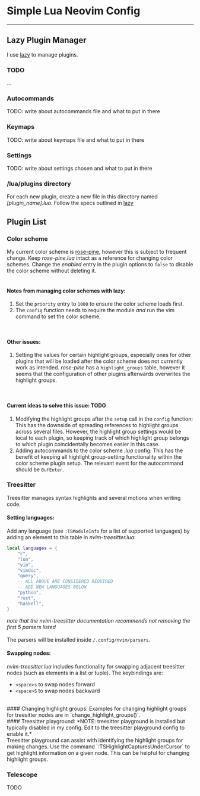 # Simple Lua Neovim Config

---

## Lazy Plugin Manager

I use [lazy](https://github.com/folke/lazy.nvim) to manage plugins.

### TODO
...

### Autocommands

TODO: write about autocommands file and what to put in there

### Keymaps

TODO: write about keymaps file and what to put in there

### Settings

TODO: write about settings chosen and what to put in there

### /lua/plugins directory

For each new plugin, create a new file in this directory named *[plugin_name].lua*. 
Follow the specs outlined in [lazy](https://github.com/folke/lazy.nvim)

## Plugin List

### Color scheme

My current color scheme is [rose-pine](https://github.com/rose-pine/neovim), however this is subject to frequent change.
Keep *rose-pine.lua* intact as a reference for changing color schemes. Change the *enabled* entry in the plugin options to `false`
to disable the color scheme without deleting it.  
<br>
#### Notes from managing color schemes with lazy:  
1. Set the `priority` entry to `1000` to ensure the color scheme loads first.
2. The `config` function needs to require the module *and* run the vim command to set the color scheme.  

<br>

#### Other issues:
1. Setting the values for certain highlight groups, especially ones for other plugins that will be loaded after the color scheme 
does not currently work as intended. *rose-pine* has a `highlight_groups` table, however it seems that the configuration of other 
plugins afterwards overwrites the highlight groups.  

<br>

#### Current ideas to solve this issue: TODO
1. Modifying the highlight groups after the `setup` call in the `config` function: This has the downside of spreading references to 
highlight groups across several files. However, the highlight group settings would be local to each plugin, so keeping track of 
which highlight group belongs to which plugin coincidentally becomes easier in this case.
2. Adding autocommands to the color scheme *.lua* config: This has the benefit of keeping all highlight group-setting functionality 
within the color scheme plugin setup. The relevant event for the autocommand should be `BufEnter`.

### Treesitter

Treesitter manages syntax highlights and several motions when writing code.  

#### Setting languages:
Add any language (see `:TSModuleInfo` for a list of supported languages) by adding an element to this table in *nvim-treesitter.lua*:  
```lua
local languages = {
    "c", 
    "lua",
    "vim",
    "vimdoc",
    "query",
    -- ALL ABOVE ARE CONSIDERED REQUIRED
    -- ADD NEW LANGUAGES BELOW
    "python",
    "rust",
    "haskell",
}
```  
*note that the nvim-treesitter documentation recommends not removing the first 5 parsers listed*  
<br>
The parsers will be installed inside `/.config/nvim/parsers`. 
<br>
#### Swapping nodes:
*nvim-treesitter.lua* includes functionality for swapping adjacent treesitter nodes (such as elements in a list or tuple).
The keybindings are:  
- `<space>s` to swap nodes forward
- `<space>S` to swap nodes backward
<br>
#### Changing highlight groups:
Examples for changing highlight groups for treesitter nodes are in `change_highlight_groups()`. 
<br>
#### Treesitter playground:
*NOTE: treesitter playground is installed but typically disabled in my config. Edit to the treesitter playground config to enable it.*  
<br>
Treesitter playground can assist with identifying the highlight groups for making changes. Use the command `:TSHighlightCapturesUnderCursor` 
to get highlight information on a given node. This can be helpful for changing highlight groups.

<br>

#### 

### Telescope

TODO
